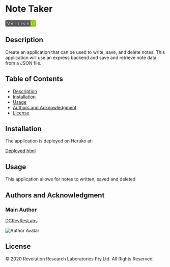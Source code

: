 # Note Taker

<svg xmlns="http://www.w3.org/2000/svg" xmlns:xlink="http://www.w3.org/1999/xlink" width="96" height="20"><linearGradient id="b" x2="0" y2="100%"><stop offset="0" stop-color="#bbb" stop-opacity=".1"/><stop offset="1" stop-opacity=".1"/></linearGradient><clipPath id="a"><rect width="96" height="20" rx="3" fill="#fff"/></clipPath><g clip-path="url(#a)"><path fill="#555" d="M0 0h79v20H0z"/><path fill="#97ca00" d="M79 0h17v20H79z"/><path fill="url(#b)" d="M0 0h96v20H0z"/></g><g fill="#fff" text-anchor="middle" font-family="DejaVu Sans,Verdana,Geneva,sans-serif" font-size="110"> <text x="405" y="150" fill="#010101" fill-opacity=".3" transform="scale(.1)" textLength="690"></text><text x="405" y="140" transform="scale(.1)" textLength="690">Version</text><text x="865" y="150" fill="#010101" fill-opacity=".3" transform="scale(.1)" textLength="70"></text><text x="865" y="140" transform="scale(.1)" textLength="160">1.0</text></g> </svg>

## Description

Create an application that can be used to write, save, and delete notes. This application will use an express backend and save and retrieve note data from a JSON file.

## Table of Contents

- [Description](#description)
- [Installation](#installation)
- [Usage](#usage)
- [Authors and Acknowledgment](#authors-and-acknowledgment)
- [License](#license)

## Installation

The application is deployed on Heruko at:

[Deployed html ](https://hidden-refuge-08298.herokuapp.com/)

## Usage

This application allows for notes to written, saved and deleted

## Authors and Acknowledgment

### Main Author

[DCRevResLabs](https://github.com/DCRevResLabs)

![Author Avatar](https://avatars0.githubusercontent.com/u/47209814?v=4&s=100)

## License

© 2020 Revolution Research Laboratories Pty.Ltd. All Rights Reserved.
